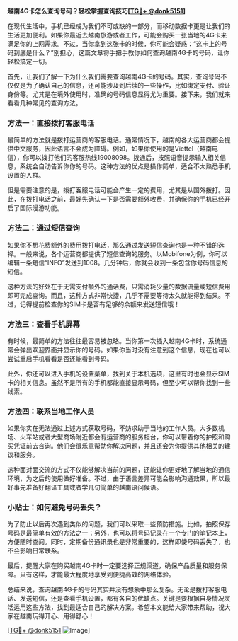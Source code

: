 **越南4G卡怎么查询号码？轻松掌握查询技巧[[TG💪+ @donk5151](https://t.me/s/donk5151)]**

在现代生活中，手机已经成为我们不可或缺的一部分，而移动数据卡更是让我们的生活更加便利。如果你最近去越南旅游或者工作，可能会购买一张当地的4G卡来满足你的上网需求。不过，当你拿到这张卡的时候，你可能会疑惑：“这卡上的号码到底是什么？”别担心，这篇文章将手把手教你如何查询越南4G卡的号码，让你轻松搞定一切。

首先，让我们了解一下为什么我们需要查询越南4G卡的号码。其实，查询号码不仅仅是为了确认自己的信息，还可能涉及到后续的一些操作，比如绑定支付、验证身份等。尤其是在境外使用时，准确的号码信息显得尤为重要。接下来，我们就来看看几种常见的查询方法。

### 方法一：直接拨打客服电话

最简单的方法就是拨打运营商的客服电话。通常情况下，越南的各大运营商都会提供中文服务，因此语言不会成为障碍。例如，如果你使用的是Viettel（越南电信），你可以拨打他们的客服热线19008098。拨通后，按照语音提示输入相关信息，系统会自动告诉你你的号码。这种方法的优点是操作简单，适合不太熟悉手机设置的人群。

但是需要注意的是，拨打客服电话可能会产生一定的费用，尤其是从国外拨打。因此，在拨打电话之前，最好先确认一下是否需要额外收费，并确保你的手机已经开启了国际漫游功能。

### 方法二：通过短信查询

如果你不想花费额外的费用拨打电话，那么通过发送短信查询也是一种不错的选择。一般来说，各个运营商都提供了短信查询的服务。以Mobifone为例，你可以编辑一条短信“INFO”发送到1008。几分钟后，你就会收到一条包含你号码信息的短信。

这种方法的好处在于无需支付额外的通话费，只需消耗少量的数据流量或短信费用即可完成查询。而且，这种方式非常快捷，几乎不需要等待太久就能得到结果。不过，记得提前检查你的SIM卡是否有足够的余额来发送短信哦！

### 方法三：查看手机屏幕

有时候，最简单的方法往往最容易被忽略。当你第一次插入越南4G卡时，系统通常会弹出欢迎界面并显示你的号码。如果你当时没有注意到这个信息，现在也可以尝试重启手机看看是否还能看到号码。

此外，你还可以进入手机的设置菜单，找到关于本机选项，这里有时也会显示SIM卡的相关信息。虽然不是所有的手机都能直接显示号码，但至少可以帮你找到一些线索。

### 方法四：联系当地工作人员

如果你实在无法通过上述方式获取号码，不妨求助于当地的工作人员。大多数机场、火车站或者大型商场附近都会有运营商的服务柜台，你可以带着你的护照和购买凭证前去咨询。他们会很乐意帮助你解决问题，并且还会为你提供其他相关的建议和服务。

这种面对面交流的方式不仅能够解决当前的问题，还能让你更好地了解当地的通信环境，为之后的使用做好准备。不过，由于语言差异可能会影响沟通效果，所以最好事先准备好翻译工具或者学几句简单的越南语问候语。

### 小贴士：如何避免号码丢失？

为了防止以后再次遇到类似的问题，我们可以采取一些预防措施。比如，拍照保存号码是最简单有效的方法之一；另外，也可以将号码记录在一个专门的笔记本上，方便随时查阅。同时，定期备份通讯录也是非常重要的，这样即使号码丢失了，也不会影响日常联系。

最后，提醒大家在购买越南4G卡时一定要选择正规渠道，确保产品质量和服务保障。只有这样，才能最大程度地享受到便捷高效的网络体验。

总结来说，查询越南4G卡的号码其实并没有想象中那么复杂。无论是拨打客服电话、发送短信，还是查看手机设置，都有各自的优缺点。关键是要根据自身情况灵活运用这些方法，找到最适合自己的解决方案。希望本文能给大家带来帮助，祝大家在越南玩得开心、用得舒心！

[[TG💪+ @donk5151](https://t.me/s/donk5151) ![Image](https://i.postimg.cc/rwNCRYN7/Snipaste-2025-04-30-17-27-05.png)]